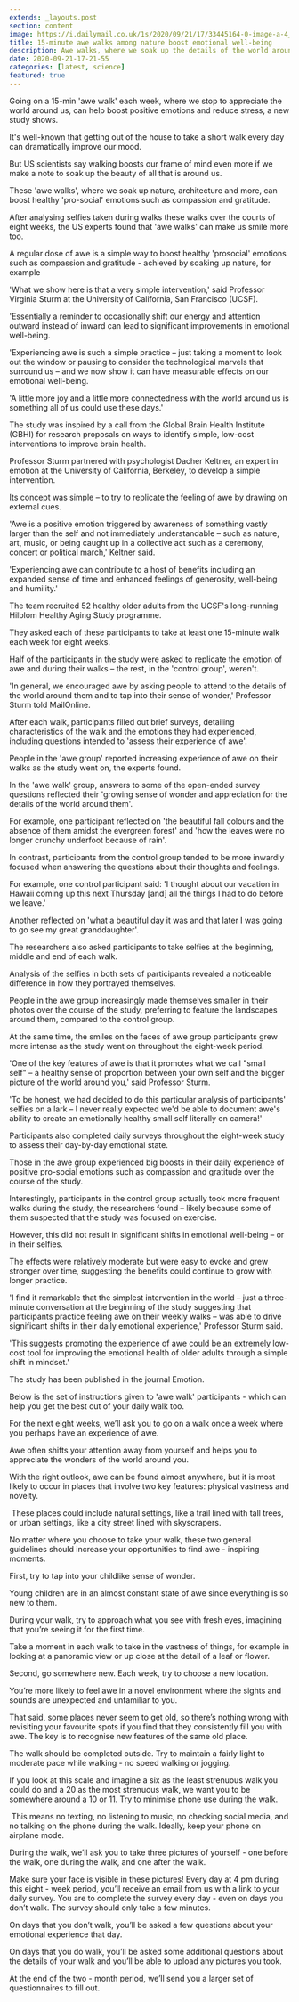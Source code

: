 ```yaml
---
extends: _layouts.post
section: content
image: https://i.dailymail.co.uk/1s/2020/09/21/17/33445164-0-image-a-4_1600704071354.jpg 
title: 15-minute awe walks among nature boost emotional well-being 
description: Awe walks, where we soak up the details of the world around us, can boost healthy pro-social emotions such as compassion and gratitude, scientists say. 
date: 2020-09-21-17-21-55 
categories: [latest, science] 
featured: true 
--- 
```

Going on a 15-min 'awe walk' each week, where we stop to appreciate the world around us, can help boost positive emotions and reduce stress, a new study shows.

It's well-known that getting out of the house to take a short walk every day can dramatically improve our mood. 

But US scientists say walking boosts our frame of mind even more if we make a note to soak up the beauty of all that is around us.

These 'awe walks', where we soak up nature, architecture and more, can boost healthy 'pro-social' emotions such as compassion and gratitude.

After analysing selfies taken during walks these walks over the courts of eight weeks, the US experts found that 'awe walks' can make us smile more too. 

A regular dose of awe is a simple way to boost healthy 'prosocial' emotions such as compassion and gratitude - achieved by soaking up nature, for example

'What we show here is that a very simple intervention,' said Professor Virginia Sturm at the University of California, San Francisco (UCSF). 

'Essentially a reminder to occasionally shift our energy and attention outward instead of inward can lead to significant improvements in emotional well-being.

'Experiencing awe is such a simple practice – just taking a moment to look out the window or pausing to consider the technological marvels that surround us – and we now show it can have measurable effects on our emotional well-being. 

'A little more joy and a little more connectedness with the world around us is something all of us could use these days.'

The study was inspired by a call from the Global Brain Health Institute (GBHI) for research proposals on ways to identify simple, low-cost interventions to improve brain health. 

Professor Sturm partnered with psychologist Dacher Keltner, an expert in emotion at the University of California, Berkeley, to develop a simple intervention.

Its concept was simple – to try to replicate the feeling of awe by drawing on external cues. 

'Awe is a positive emotion triggered by awareness of something vastly larger than the self and not immediately understandable – such as nature, art, music, or being caught up in a collective act such as a ceremony, concert or political march,' Keltner said. 

'Experiencing awe can contribute to a host of benefits including an expanded sense of time and enhanced feelings of generosity, well-being and humility.'

The team recruited 52 healthy older adults from the UCSF's long-running Hilblom Healthy Aging Study programme. 

They asked each of these participants to take at least one 15-minute walk each week for eight weeks. 

Half of the participants in the study were asked to replicate the emotion of awe and during their walks – the rest, in the 'control group', weren't. 

'In general, we encouraged awe by asking people to attend to the details of the world around them and to tap into their sense of wonder,' Professor Sturm told MailOnline. 

After each walk, participants filled out brief surveys, detailing characteristics of the walk and the emotions they had experienced, including questions intended to 'assess their experience of awe'. 

People in the 'awe group' reported increasing experience of awe on their walks as the study went on, the experts found. 

In the 'awe walk' group, answers to some of the open-ended survey questions reflected their 'growing sense of wonder and appreciation for the details of the world around them'. 

For example, one participant reflected on 'the beautiful fall colours and the absence of them amidst the evergreen forest' and 'how the leaves were no longer crunchy underfoot because of rain'. 

In contrast, participants from the control group tended to be more inwardly focused when answering the questions about their thoughts and feelings.  

For example, one control participant said: 'I thought about our vacation in Hawaii coming up this next Thursday [and] all the things I had to do before we leave.'

Another reflected on 'what a beautiful day it was and that later I was going to go see my great granddaughter'.  

The researchers also asked participants to take selfies at the beginning, middle and end of each walk. 

Analysis of the selfies in both sets of participants revealed a noticeable difference in how they portrayed themselves.

People in the awe group increasingly made themselves smaller in their photos over the course of the study, preferring to feature the landscapes around them, compared to the control group. 

At the same time, the smiles on the faces of awe group participants grew more intense as the study went on throughout the eight-week period. 

'One of the key features of awe is that it promotes what we call "small self" – a healthy sense of proportion between your own self and the bigger picture of the world around you,' said Professor Sturm. 

'To be honest, we had decided to do this particular analysis of participants' selfies on a lark – I never really expected we'd be able to document awe's ability to create an emotionally healthy small self literally on camera!'

Participants also completed daily surveys throughout the eight-week study to assess their day-by-day emotional state. 

Those in the awe group experienced big boosts in their daily experience of positive pro-social emotions such as compassion and gratitude over the course of the study.

Interestingly, participants in the control group actually took more frequent walks during the study, the researchers found – likely because some of them suspected that the study was focused on exercise. 

However, this did not result in significant shifts in emotional well-being – or in their selfies. 

The effects were relatively moderate but were easy to evoke and grew stronger over time, suggesting the benefits could continue to grow with longer practice. 

'I find it remarkable that the simplest intervention in the world – just a three-minute conversation at the beginning of the study suggesting that participants practice feeling awe on their weekly walks – was able to drive significant shifts in their daily emotional experience,' Professor Sturm said. 

'This suggests promoting the experience of awe could be an extremely low-cost tool for improving the emotional health of older adults through a simple shift in mindset.'         

The study has been published in the journal Emotion.  

Below is the set of instructions given to 'awe walk' participants - which can help you get the best out of your daily walk too.  

For the next eight weeks, we’ll ask you to go on a walk once a week where you perhaps have an experience of awe. 

Awe often shifts your attention away from yourself and helps you to appreciate the wonders of the world around you. 

With the right outlook, awe can be found almost anywhere, but it is most likely to occur in places that involve two key features: physical vastness and novelty.

 These places could include natural settings, like a trail lined with tall trees, or urban settings, like a city street lined with skyscrapers. 

No matter where you choose to take your walk, these two general guidelines should increase your opportunities to find awe - inspiring moments. 

First, try to tap into your childlike sense of wonder. 

Young children are in an almost constant state of awe since everything is so new to them. 

During your walk, try to approach what you see with fresh eyes, imagining that you’re seeing it for the first time. 

Take a moment in each walk to take in the vastness of things, for example in looking at a panoramic view or up close at the detail of a leaf or flower. 

Second, go somewhere new. Each week, try to choose a new location. 

You’re more likely to feel awe in a novel environment where the sights and sounds are unexpected and unfamiliar to you. 

That said, some places never seem to get old, so there’s nothing wrong with revisiting your favourite spots if you find that they consistently fill you with awe. The key is to recognise new features of the same old place. 

The walk should be completed outside. Try to maintain a fairly light to moderate pace while walking - no speed walking or jogging. 

If you look at this scale and imagine a six as the least strenuous walk you could do and a 20 as the most strenuous walk, we want you to be somewhere around a 10 or 11. Try to minimise phone use during the walk.

 This means no texting, no listening to music, no checking social media, and no talking on the phone during the walk. Ideally, keep your phone on airplane mode. 

During the walk, we’ll ask you to take three pictures of yourself - one before the walk, one during the walk, and one after the walk. 

Make sure your face is visible in these pictures! Every day at 4 pm during this eight - week period, you’ll receive an email from us with a link to your daily survey. You are to complete the survey every day - even on days you don’t walk. The survey should only take a few minutes. 

On days that you don’t walk, you’ll be asked a few questions about your emotional experience that day. 

On days that you do walk, you’ll be asked some additional questions about the details of your walk and you’ll be able to upload any pictures you took. 

At the end of the two - month period, we’ll send you a larger set of questionnaires to fill out.

